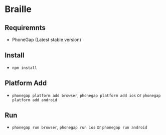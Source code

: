 # Braille

## Requiremnts
- PhoneGap (Latest stable version)

## Install
- `npm install`

## Platform Add
- `phonegap platform add browser`, `phonegap platform add ios` or `phonegap platform add android`

## Run
- `phonegap run browser`, `phonegap run ios` or `phonegap run android`
